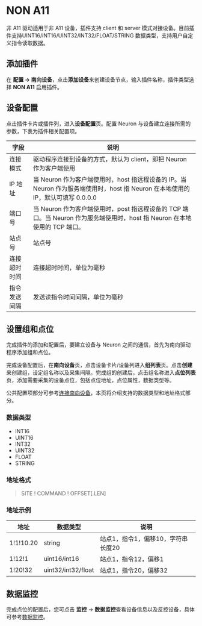 # NON A11

非 A11 驱动适用于非 A11 设备，插件支持 client 和 server 模式对接设备。目前插件支持UINT16/INT16/UINT32/INT32/FLOAT/STRING 数据类型，支持用户自定义指令读取数据。

## 添加插件
在 **配置 -> 南向设备**，点击**添加设备**来创建设备节点，输入插件名称，插件类型选择 **NON A11** 启用插件。

## 设备配置

点击插件卡片或插件列，进入**设备配置**页。配置 Neuron 与设备建立连接所需的参数，下表为插件相关配置项。

| 字段     | 说明                                                         |
| -------- | ------------------------------------------------------------ |
| 连接模式 | 驱动程序连接到设备的方式，默认为 client，即把 Neuron 作为客户端使用 |
| IP 地址  | 当 Neuron 作为客户端使用时，host 指远程设备的 IP。当 Neuron 作为服务端使用时，host 指 Neuron 在本地使用的 IP，默认可填写 0.0.0.0 |
| 端口号     | 当 Neuron 作为客户端使用时，post 指远程设备的 TCP 端口。当 Neuron 作为服务端使用时，host 指 Neuron 在本地使用的 TCP 端口。 |
| 站点号 | 站点号 |
| 连接超时时间 | 连接超时时间，单位为毫秒 |
| 指令发送间隔 | 发送读指令时间间隔，单位为毫秒 |

## 设置组和点位

完成插件的添加和配置后，要建立设备与 Neuron 之间的通信，首先为南向驱动程序添加组和点位。

完成设备配置后，在**南向设备**页，点击设备卡片/设备列进入**组列表**页。点击**创建**来创建组，设定组名称以及采集间隔。完成组的创建后，点击组名称进入**点位列表**页，添加需要采集的设备点位，包括点位地址，点位属性，数据类型等。

公共配置项部分可参考[连接南向设备](../south-devices.md)，本页将介绍支持的数据类型和地址格式部分。

### 数据类型

* INT16
* UINT16
* INT32
* UINT32
* FLOAT
* STRING

### 地址格式

> SITE ! COMMAND ! OFFSET[.LEN]</span>

### 地址示例

| 地址    | 数据类型           | 说明                        |
| ------- | ------------------ | --------------------------- |
| 1!1!10.20 | string             | 站点1，指令1，偏移10，字符串长度20 |
| 1!12!1    | uint16/int16       | 站点1，指令12，偏移1               |
| 1!20!32   | uint32/int32/float | 站点1，指令20，偏移32              |

## 数据监控

完成点位的配置后，您可点击 **监控** -> **数据监控**查看设备信息以及反控设备，具体可参考[数据监控](../../../usage/monitoring.md)。
